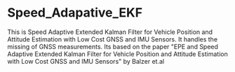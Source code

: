 # Speed_Adapative_EKF

This is Speed Adaptive Extended Kalman Filter for Vehicle Position and Attitude Estimation with Low Cost GNSS and IMU Sensors. It handles the missing of GNSS measurements. Its based on the paper "EPE and Speed Adaptive Extended Kalman Filter for Vehicle Position
and Attitude Estimation with Low Cost GNSS and IMU Sensors" by Balzer et.al
